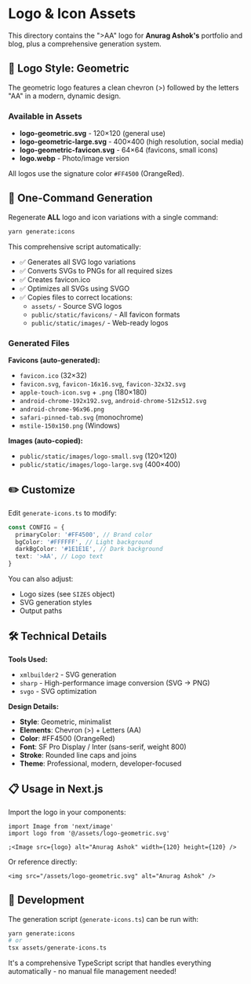 # Logo & Icon Assets

This directory contains the ">AA" logo for **Anurag Ashok's** portfolio and blog, plus a comprehensive generation system.

## 🎨 Logo Style: Geometric

The geometric logo features a clean chevron (>) followed by the letters "AA" in a modern, dynamic design.

### Available in Assets

- **logo-geometric.svg** - 120×120 (general use)
- **logo-geometric-large.svg** - 400×400 (high resolution, social media)
- **logo-geometric-favicon.svg** - 64×64 (favicons, small icons)
- **logo.webp** - Photo/image version

All logos use the signature color `#FF4500` (OrangeRed).

## 🚀 One-Command Generation

Regenerate **ALL** logo and icon variations with a single command:

```bash
yarn generate:icons
```

This comprehensive script automatically:

- ✅ Generates all SVG logo variations
- ✅ Converts SVGs to PNGs for all required sizes
- ✅ Creates favicon.ico
- ✅ Optimizes all SVGs using SVGO
- ✅ Copies files to correct locations:
  - `assets/` - Source SVG logos
  - `public/static/favicons/` - All favicon formats
  - `public/static/images/` - Web-ready logos

### Generated Files

**Favicons (auto-generated):**

- `favicon.ico` (32×32)
- `favicon.svg`, `favicon-16x16.svg`, `favicon-32x32.svg`
- `apple-touch-icon.svg` + `.png` (180×180)
- `android-chrome-192x192.svg`, `android-chrome-512x512.svg`
- `android-chrome-96x96.png`
- `safari-pinned-tab.svg` (monochrome)
- `mstile-150x150.png` (Windows)

**Images (auto-copied):**

- `public/static/images/logo-small.svg` (120×120)
- `public/static/images/logo-large.svg` (400×400)

## ✏️ Customize

Edit `generate-icons.ts` to modify:

```typescript
const CONFIG = {
  primaryColor: '#FF4500', // Brand color
  bgColor: '#FFFFFF', // Light background
  darkBgColor: '#1E1E1E', // Dark background
  text: '>AA', // Logo text
}
```

You can also adjust:

- Logo sizes (see `SIZES` object)
- SVG generation styles
- Output paths

## 🛠️ Technical Details

**Tools Used:**

- `xmlbuilder2` - SVG generation
- `sharp` - High-performance image conversion (SVG → PNG)
- `svgo` - SVG optimization

**Design Details:**

- **Style**: Geometric, minimalist
- **Elements**: Chevron (>) + Letters (AA)
- **Color**: #FF4500 (OrangeRed)
- **Font**: SF Pro Display / Inter (sans-serif, weight 800)
- **Stroke**: Rounded line caps and joins
- **Theme**: Professional, modern, developer-focused

## 📋 Usage in Next.js

Import the logo in your components:

```tsx
import Image from 'next/image'
import logo from '@/assets/logo-geometric.svg'

;<Image src={logo} alt="Anurag Ashok" width={120} height={120} />
```

Or reference directly:

```tsx
<img src="/assets/logo-geometric.svg" alt="Anurag Ashok" />
```

## 🔧 Development

The generation script (`generate-icons.ts`) can be run with:

```bash
yarn generate:icons
# or
tsx assets/generate-icons.ts
```

It's a comprehensive TypeScript script that handles everything automatically - no manual file management needed!
